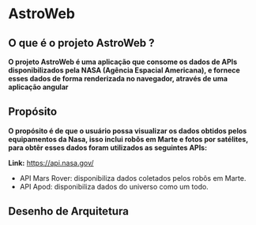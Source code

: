 # AstroWeb

## O que é o projeto AstroWeb ?
**O projeto AstroWeb é uma aplicação que consome os dados de APIs disponibilizados pela NASA (Agência Espacial Americana), e fornece esses dados de forma renderizada no navegador, através de uma aplicação angular**

## Propósito
**O propósito é de que o usuário possa visualizar os dados obtidos pelos equipamentos da Nasa, isso inclui robôs em Marte e fotos por satélites, para obtêr esses dados foram utilizados as seguintes APIs:**

**Link:** https://api.nasa.gov/
- API Mars Rover: disponibiliza dados coletados pelos robôs em Marte.
- API Apod: disponibiliza dados do universo como um todo.


## Desenho de Arquitetura
